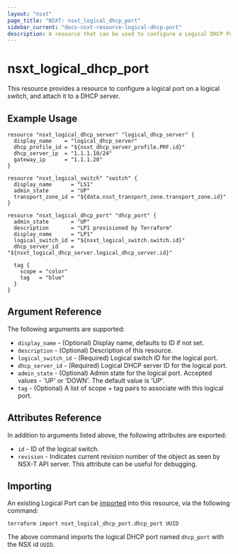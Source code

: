 ```yaml
---
layout: "nsxt"
page_title: "NSXT: nsxt_logical_dhcp_port"
sidebar_current: "docs-nsxt-resource-logical-dhcp-port"
description: A resource that can be used to configure a Logical DHCP Port in NSX.
---
```


# nsxt_logical_dhcp_port

This resource provides a resource to configure a logical port on a logical switch, and attach it to a DHCP server.

## Example Usage

```hcl
resource "nsxt_logical_dhcp_server" "logical_dhcp_server" {
  display_name    = "logical_dhcp_server"
  dhcp_profile_id = "${nsxt_dhcp_server_profile.PRF.id}"
  dhcp_server_ip  = "1.1.1.10/24"
  gateway_ip      = "1.1.1.20"
}

resource "nsxt_logical_switch" "switch" {
  display_name      = "LS1"
  admin_state       = "UP"
  transport_zone_id = "${data.nsxt_transport_zone.transport_zone.id}"
}

resource "nsxt_logical_dhcp_port" "dhcp_port" {
  admin_state       = "UP"
  description       = "LP1 provisioned by Terraform"
  display_name      = "LP1"
  logical_switch_id = "${nsxt_logical_switch.switch.id}"
  dhcp_server_id    = "${nsxt_logical_dhcp_server.logical_dhcp_server.id}"

  tag {
    scope = "color"
    tag   = "blue"
  }
}
```

## Argument Reference

The following arguments are supported:

* `display_name` - (Optional) Display name, defaults to ID if not set.
* `description` - (Optional) Description of this resource.
* `logical_switch_id` - (Required) Logical switch ID for the logical port.
* `dhcp_server_id` - (Required) Logical DHCP server ID for the logical port.
* `admin_state` - (Optional) Admin state for the logical port. Accepted values - 'UP' or 'DOWN'. The default value is 'UP'.
* `tag` - (Optional) A list of scope + tag pairs to associate with this logical port.

## Attributes Reference

In addition to arguments listed above, the following attributes are exported:

* `id` - ID of the logical switch.
* `revision` - Indicates current revision number of the object as seen by NSX-T API server. This attribute can be useful for debugging.

## Importing

An existing Logical Port can be [imported][docs-import] into this resource, via the following command:

[docs-import]: /docs/import/index.html

```
terraform import nsxt_logical_dhcp_port.dhcp_port UUID
```

The above command imports the logical DHCP port named `dhcp_port` with the NSX id `UUID`.
